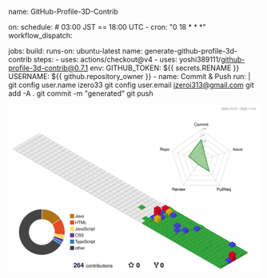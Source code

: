 

<!--
**izero33/izero33** is a ✨ _special_ ✨ repository because its `README.md` (this file) appears on your GitHub profile.

Here are some ideas to get you started:

- 🔭 I’m currently working on ...
- 🌱 I’m currently learning ...
- 👯 I’m looking to collaborate on ...
- 🤔 I’m looking for help with ...
- 💬 Ask me about ...
- 📫 How to reach me: ...
- 😄 Pronouns: ...
- ⚡ Fun fact: ...
-->

name: GitHub-Profile-3D-Contrib

on:
  schedule: # 03:00 JST == 18:00 UTC
    - cron: "0 18 * * *"
  workflow_dispatch:

jobs:
  build:
    runs-on: ubuntu-latest
    name: generate-github-profile-3d-contrib
    steps:
      - uses: actions/checkout@v4
      - uses: yoshi389111/github-profile-3d-contrib@0.7.1
        env:
          GITHUB_TOKEN: ${{ secrets.RENAME }}
          USERNAME: ${{ github.repository_owner }}
      - name: Commit & Push
        run: |
          git config user.name izero33
          git config user.email izeroi313@gmail.com
          git add -A .
          git commit -m "generated"
          git push

![](./profile-3d-contrib/profile-gitblock.svg)

